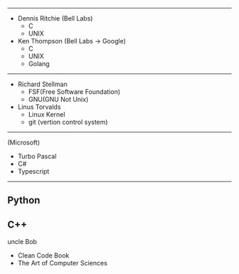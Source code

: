 ----------------------------------------------------
 - Dennis Ritchie (Bell Labs)
    - C
    - UNIX
 - Ken Thompson (Bell Labs -> Google)
    - C
    - UNIX
    - Golang
----------------------------------------------------
- Richard Stellman
    - FSF(Free Software Foundation)
    - GNU(GNU Not Unix)
- Linus Torvalds
    - Linux Kernel
    - git (vertion control system)
----------------------------------------------------
(Microsoft)
- Turbo Pascal
- C#
- Typescript
----------------------------------------------------
Python
----------------------------------------------------
C++
----------------------------------------------------
uncle Bob
- Clean Code Book
- The Art of Computer Sciences